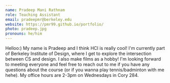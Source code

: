 ```yaml
---
name: Pradeep Mani Rathnam
role: Teaching Assistant
email: pradeepmr@berkeley.edu
website: https://pmr99.github.io/portfolio/
photo: pradeep.jpg
pronouns: he/him
---
```


Helloo:) My name is Pradeep and I think HCI is really cool! I'm currently part of Berkeley Institute of Design, where I get to explore the intersection between CS and design. I also make films as a hobby! I'm looking forward to meeting everyone and feel free to reach out to me if you have any questions about the course (or if you wanna play tennis/badminton with me hehe). My office hours are 2-3pm on Wednesdays in Cory 284.
